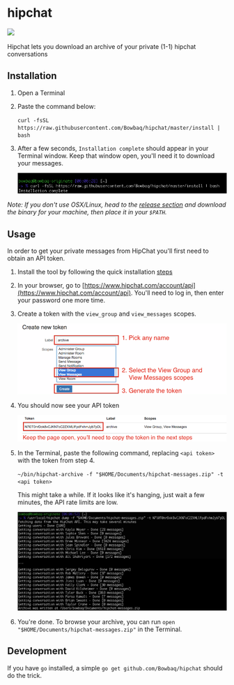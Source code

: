 # hipchat
[![](https://circleci.com/gh/Bowbaq/hipchat/tree/master.svg?&style=shield&circle-token=f1e69183a5aababcc75d5313890189ce6e5a1e2b)](https://circleci.com/gh/Bowbaq/hipchat/tree/master)

Hipchat lets you download an archive of your private (1-1) hipchat conversations

## Installation

1. Open a Terminal
2. Paste the command below:

   `curl -fsSL https://raw.githubusercontent.com/Bowbaq/hipchat/master/install | bash`
3. After a few seconds, `Installation complete` should appear in your Terminal window. Keep that window open,
   you'll need it to download your messages.

   ![Installation](/imgs/installation.png?raw=true "Installation")

*Note: If you don't use OSX/Linux, head to the [release section](https://github.com/Bowbaq/hipchat/releases)
and download the binary for your machine, then place it in your `$PATH`.*

## Usage

In order to get your private messages from HipChat you'll first need to obtain an API token.

1. Install the tool by following the quick installation [steps]((#quick-installation))
2. In your browser, go to [https://www.hipchat.com/account/api](https://www.hipchat.com/account/api). You'll
   need to log in, then enter your password one more time.
3. Create a token with the `view_group` and `view_messages` scopes.

   ![Token Creation](/imgs/create-token.png?raw=true "Token Creation")
4. You should now see your API token

   ![Token Created](/imgs/token-created.png?raw=true "Token Created")
5. In the Terminal, paste the following command, replacing `<api token>` with the token from step 4.

   `~/bin/hipchat-archive -f "$HOME/Documents/hipchat-messages.zip" -t <api token>`

   This might take a while. If it looks like it's hanging, just wait a few minutes, the API rate limits are low.

   ![Usage](/imgs/usage.png?raw=true "Usage")

6. You're done. To browse your archive, you can run `open "$HOME/Documents/hipchat-messages.zip"` in the Terminal.

## Development

If you have `go` installed, a simple `go get github.com/Bowbaq/hipchat` should do the trick.
